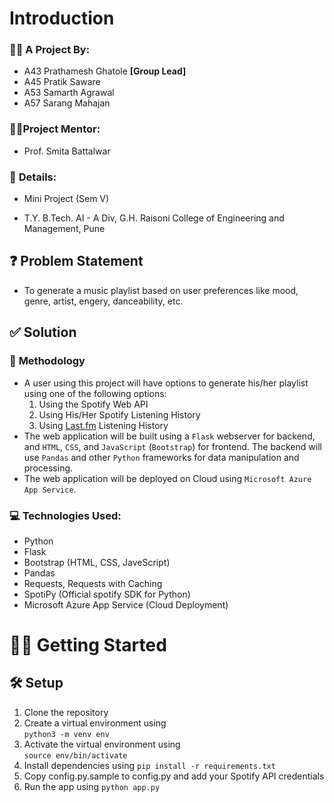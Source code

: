 # Introduction

### 👨‍🎓 **A Project By**:

- A43 Prathamesh Ghatole **[Group Lead]**
- A45 Pratik Saware
- A53 Samarth Agrawal
- A57 Sarang Mahajan

### 👩‍🏫**Project Mentor**: 
- Prof. Smita Battalwar

### 📝 **Details**: 
- Mini Project (Sem V)

- T.Y. B.Tech. AI - A Div, G.H. Raisoni College of Engineering and Management, Pune


## ❓ **Problem Statement**
- To generate a music playlist based on user preferences like mood, genre, artist, engery, danceability, etc.

## ✅ **Solution**
### 💫 **Methodology**
- A user using this project will have options to generate his/her playlist using one of the following options:
    1. Using the Spotify Web API 
    2. Using His/Her Spotify Listening History
    3. Using [Last.fm](last.fm) Listening History
- The web application will be built using a ```Flask``` webserver for backend, and ```HTML```, ```CSS```, and ```JavaScript``` (```Bootstrap```) for frontend. The backend will use ```Pandas``` and other ```Python``` frameworks for data manipulation and processing.
- The web application will be deployed on Cloud using ```Microsoft Azure App Service```.
### 💻 **Technologies Used**:
- Python
- Flask
- Bootstrap (HTML, CSS, JaveScript)
- Pandas
- Requests, Requests with Caching
- SpotiPy (Official spotify SDK for Python)
- Microsoft Azure App Service (Cloud Deployment)

# 🏃‍♀️ Getting Started

## 🛠 **Setup**
1. Clone the repository
2. Create a virtual environment using  
   ```python3 -m venv env```
3. Activate the virtual environment using  
   ```source env/bin/activate```
4. Install dependencies using
    ```pip install -r requirements.txt```
5. Copy config.py.sample to config.py and add your Spotify API credentials
6. Run the app using 
   ```python app.py```
